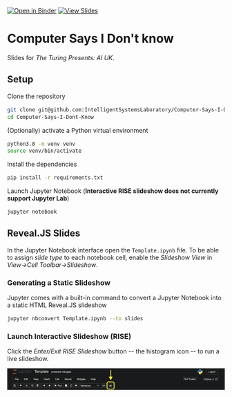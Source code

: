 [![Open in Binder](https://mybinder.org/badge_logo.svg)](https://mybinder.org/v2/gh/IntelligentSystemsLaboratory/Computer-Says-I-Dont-Know/main)
[![View Slides](https://img.shields.io/badge/view-slides-blue.svg)](https://IntelligentSystemsLaboratory.github.io/Computer-Says-I-Dont-Know/)

# Computer Says I Don't know #

Slides for *The Turing Presents: AI UK*.

## Setup ##

Clone the repository
```bash
git clone git@github.com:IntelligentSystemsLaboratory/Computer-Says-I-Dont-Know.git
cd Computer-Says-I-Dont-Know
```

(Optionally) activate a Python virtual environment
```bash
python3.8 -m venv venv
source venv/bin/activate
```

Install the dependencies
```bash
pip install -r requirements.txt
```

Launch Jupyter Notebook (**Interactive RISE slideshow does not currently
support Jupyter Lab**)
```bash
jupyter notebook
```

## Reveal.JS Slides ##

In the Jupyter Notebook interface open the `Template.ipynb` file.
To be able to assign *slide type* to each notebook cell, enable the *Slideshow
View* in *View->Cell Toolbar->Slideshow*.

### Generating a Static Slideshow ###

Jupyter comes with a built-in command to convert a Jupyter Notebook into a
static HTML Reveal.JS slideshow
```bash
jupyter nbconvert Template.ipynb --to slides
```

### Launch Interactive Slideshow (RISE) ###

Click the *Enter/Exit RISE Slideshow* button -- the histogram icon --
to run a live slideshow.

![Enter/Exit RISE Slideshow](img/RISE.png)
